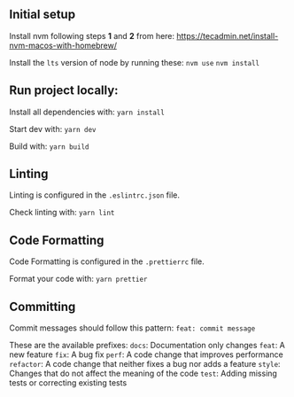 ## Initial setup

Install nvm following steps **1** and **2** from here:
https://tecadmin.net/install-nvm-macos-with-homebrew/

Install the `lts` version of node by running these:
`nvm use`
`nvm install`

## Run project locally:

Install all dependencies with:
`yarn install`

Start dev with:
`yarn dev`

Build with:
`yarn build`

## Linting

Linting is configured in the `.eslintrc.json` file.

Check linting with:
`yarn lint`

## Code Formatting

Code Formatting is configured in the `.prettierrc` file.

Format your code with:
`yarn prettier`

## Committing

Commit messages should follow this pattern:
`feat: commit message`

These are the available prefixes:
`docs`: Documentation only changes
`feat`: A new feature
`fix`: A bug fix
`perf`: A code change that improves performance
`refactor`: A code change that neither fixes a bug nor adds a feature
`style`: Changes that do not affect the meaning of the code
`test`: Adding missing tests or correcting existing tests

